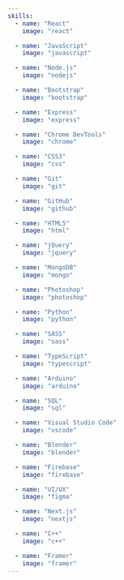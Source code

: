 ```yaml
---
skills:
  - name: "React"
    image: "react"

  - name: "JavaScript"
    image: "javascript"

  - name: "Node.js"
    image: "nodejs"

  - name: "Bootstrap"
    image: "bootstrap"

  - name: "Express"
    image: "express"

  - name: "Chrome DevTools"
    image: "chrome"

  - name: "CSS3"
    image: "css"

  - name: "Git"
    image: "git"

  - name: "GitHub"
    image: "github"

  - name: "HTML5"
    image: "html"

  - name: "jQuery"
    image: "jquery"

  - name: "MongoDB"
    image: "mongo"

  - name: "Photoshop"
    image: "photoshop"

  - name: "Python"
    image: "python"

  - name: "SASS"
    image: "sass"

  - name: "TypeScript"
    image: "typescript"

  - name: "Arduino"
    image: "arduino"

  - name: "SQL"
    image: "sql"

  - name: "Visual Studio Code"
    image: "vscode"

  - name: "Blender"
    image: "blender"

  - name: "Firebase"
    image: "firebase"

  - name: "UI/UX"
    image: "figma"

  - name: "Next.js"
    image: "nextjs"

  - name: "C++"
    image: "c++"

  - name: "Framer"
    image: "framer"
---
```

